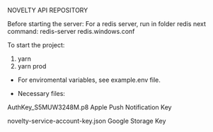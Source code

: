 NOVELTY API REPOSITORY

Before starting the server:
For a redis server, run in folder redis next command: redis-server redis.windows.conf

To start the project: 
1. yarn
2. yarn prod


* For enviromental variables, see example.env file.

* Necessary files:

AuthKey_S5MUW3248M.p8       Apple Push Notification Key

novelty-service-account-key.json      Google Storage Key


